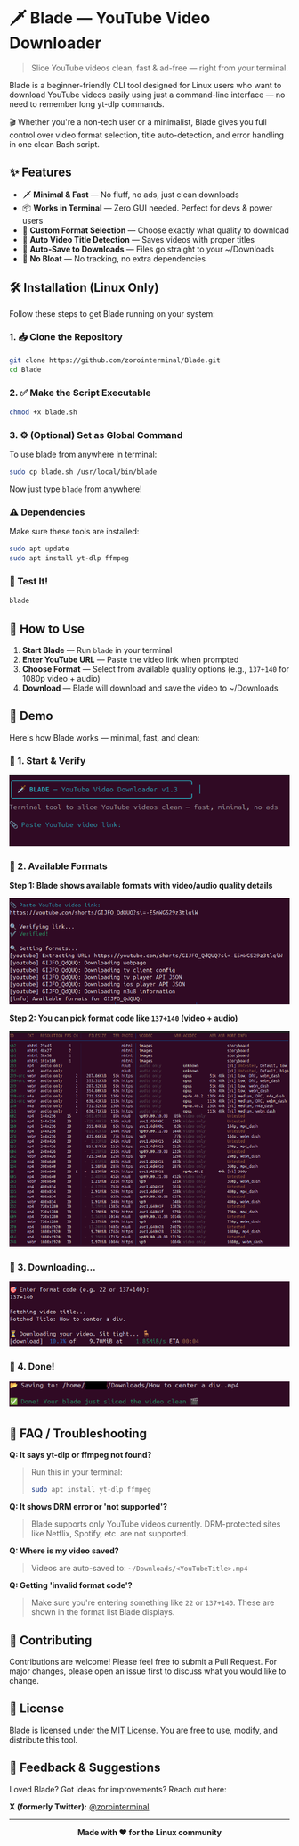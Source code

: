 # 🗡️ Blade — YouTube Video Downloader

> Slice YouTube videos clean, fast & ad-free — right from your terminal.

Blade is a beginner-friendly CLI tool designed for Linux users who want to download YouTube videos easily using just a command-line interface — no need to remember long yt-dlp commands.

🎬 Whether you're a non-tech user or a minimalist, Blade gives you full control over video format selection, title auto-detection, and error handling in one clean Bash script.

## ✨ Features

- 🗡️ **Minimal & Fast** — No fluff, no ads, just clean downloads
- 📦 **Works in Terminal** — Zero GUI needed. Perfect for devs & power users
- 🎯 **Custom Format Selection** — Choose exactly what quality to download
- 🎥 **Auto Video Title Detection** — Saves videos with proper titles
- 💾 **Auto-Save to Downloads** — Files go straight to your ~/Downloads
- 🚫 **No Bloat** — No tracking, no extra dependencies

## 🛠️ Installation (Linux Only)

Follow these steps to get Blade running on your system:

### 1. 📥 Clone the Repository

```bash
git clone https://github.com/zorointerminal/Blade.git
cd Blade
```

### 2. ✅ Make the Script Executable

```bash
chmod +x blade.sh
```

### 3. ⚙️ (Optional) Set as Global Command

To use blade from anywhere in terminal:

```bash
sudo cp blade.sh /usr/local/bin/blade
```

Now just type `blade` from anywhere!

### ⚠️ Dependencies

Make sure these tools are installed:

```bash
sudo apt update
sudo apt install yt-dlp ffmpeg
```

### 🧪 Test It!

```bash
blade
```

## 📖 How to Use

1. **Start Blade** — Run `blade` in your terminal
2. **Enter YouTube URL** — Paste the video link when prompted
3. **Choose Format** — Select from available quality options (e.g., `137+140` for 1080p video + audio)
4. **Download** — Blade will download and save the video to ~/Downloads

## 📸 Demo

Here's how Blade works — minimal, fast, and clean:

### 🔹 1. Start & Verify

![Blade Start](assets/blade-start.png)

### 🔹 2. Available Formats

**Step 1: Blade shows available formats with video/audio quality details**

![Blade Formats - Step 1](assets/blade-formats.png)

**Step 2: You can pick format code like `137+140` (video + audio)**

![Blade Formats - Step 2](assets/blade-formats-2.png)

### 🔹 3. Downloading...

![Blade Downloading](assets/blade-downloading.png)

### 🔹 4. Done!

![Blade Finished](assets/blade-finished.png)

## 🧠 FAQ / Troubleshooting

**Q: It says yt-dlp or ffmpeg not found?**
> Run this in your terminal:
> ```bash
> sudo apt install yt-dlp ffmpeg
> ```

**Q: It shows DRM error or 'not supported'?**
> Blade supports only YouTube videos currently. DRM-protected sites like Netflix, Spotify, etc. are not supported.

**Q: Where is my video saved?**
> Videos are auto-saved to: `~/Downloads/<YouTubeTitle>.mp4`

**Q: Getting 'invalid format code'?**
> Make sure you're entering something like `22` or `137+140`. These are shown in the format list Blade displays.

## 🤝 Contributing

Contributions are welcome! Please feel free to submit a Pull Request. For major changes, please open an issue first to discuss what you would like to change.

## 📜 License

Blade is licensed under the [MIT License](LICENSE). You are free to use, modify, and distribute this tool.

## 💬 Feedback & Suggestions

Loved Blade? Got ideas for improvements? Reach out here:

**X (formerly Twitter):** [@zorointerminal](https://x.com/zorointerminal)

---

<div align="center">
<strong>Made with ❤️ for the Linux community</strong>
</div>